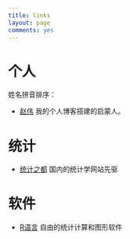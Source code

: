 ```yaml
---
title: links
layout: page
comments: yes
---
```


# 个人

姓名拼音排序：

- [赵伟](http://zipperary.com/) 我的个人博客搭建的启蒙人。

# 统计

- [统计之都](http://cos.name) 国内的统计学网站先驱

# 软件

- [R语言](http://www.r-project.org) 自由的统计计算和图形软件


